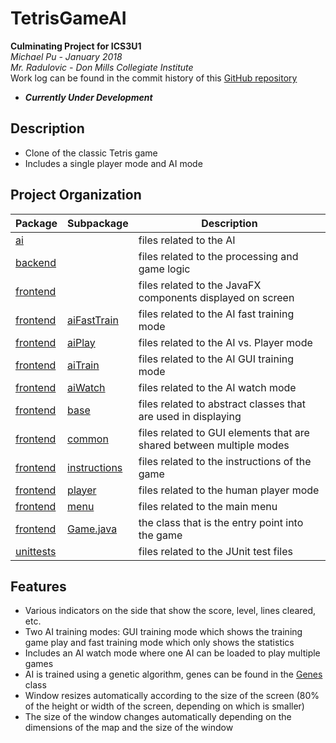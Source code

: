 # TetrisGameAI
**Culminating Project for ICS3U1<br>**
_Michael Pu - January 2018<br>
Mr. Radulovic - Don Mills Collegiate Institute<br>_
Work log can be found in the commit history of this [GitHub repository](https://github.com/mchlp/TetrisGameAI)

- _**Currently Under Development**_

## Description
- Clone of the classic Tetris game
- Includes a single player mode and AI mode

## Project Organization
Package                               |Subpackage                                           | Description
---                                   |---                                                  | ---
[ai](src/main/java/ai)                |                                                     | files related to the AI
[backend](src/main/java/backend)      |                                                     | files related to the processing and game logic          
[frontend](src/main/java/frontend)    |                                                     | files related to the JavaFX components displayed on screen
[frontend](src/main/java/frontend)    |[aiFastTrain](src/main/java/frontend/aifasttrain)    | files related to the AI fast training mode
[frontend](src/main/java/fronted)      |[aiPlay](src/main/java/frontend/aiplay) | files related to the AI vs. Player mode 
[frontend](src/main/java/frontend)    |[aiTrain](src/main/java/frontend/aitrain)            | files related to the AI GUI training mode
[frontend](src/main/java/frontend)    |[aiWatch](src/main/java/frontend/aiwatch)            | files related to the AI watch mode
[frontend](src/main/java/frontend)    |[base](src/main/java/frontend/base)                  | files related to abstract classes that are used in displaying 
[frontend](src/main/java/frontend)    |[common](src/main/java/frontend/common)              | files related to GUI elements that are shared between multiple modes
[frontend](src/main/java/frontend)    |[instructions](src/main/java/fronted/instructions) | files related to the instructions of the game
[frontend](src/main/java/frontend)    |[player](src/main/java/frontend/common)              | files related to the human player mode
[frontend](src/main/java/frontend)    |[menu](src/main/java/frontend/menu)                  | files related to the main menu
[frontend](src/main/java/frontend)    |[Game.java](src/main/java/frontend/Game.java)        | the class that is the entry point into the game
[unittests](src/test/java/unittests)  |                                                      | files related to the JUnit test files

## Features
- Various indicators on the side that show the score, level, lines cleared, etc.
- Two AI training modes: GUI training mode which shows the training game play and fast training mode which only shows the statistics 
- Includes an AI watch mode where one AI can be loaded to play multiple games
- AI is trained using a genetic algorithm, genes can be found in the [Genes](/main/ai/Genes.java) class
- Window resizes automatically according to the size of the screen (80% of the height or width of the screen, depending on which is smaller)
- The size of the window changes automatically depending on the dimensions of the map and the size of the window
